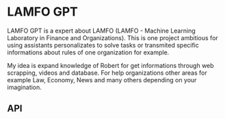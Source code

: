 # LAMFO GPT
LAMFO GPT is a expert about LAMFO (LAMFO - Machine Learning Laboratory in Finance and Organizations). This is one project ambitious for using assistants personalizates to solve tasks or transmited specific informations about rules of one organization for example.

My idea is expand knowledge of Robert for get informations through web scrapping, videos and database. For help organizations other areas for example Law, Economy, News and many others depending on your imagination.

## API